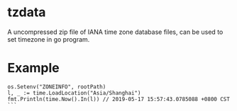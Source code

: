 # tzdata
A uncompressed zip file of IANA time zone database files, can be used to set timezone in go program.

# Example
``` // rootPath is the workdir or some absolute path
os.Setenv("ZONEINFO", rootPath)
l, _ := time.LoadLocation("Asia/Shanghai")
fmt.Println(time.Now().In(l)) // 2019-05-17 15:57:43.0785088 +0800 CST ```
